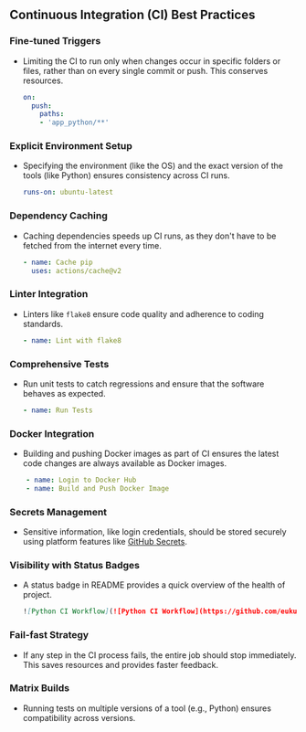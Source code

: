 ## Continuous Integration (CI) Best Practices

### **Fine-tuned Triggers**
- Limiting the CI to run only when changes occur in specific folders or files, rather than on every single commit or push. This conserves resources.
    ```yaml
    on:
      push:
        paths:
        - 'app_python/**'
    ```

### **Explicit Environment Setup**
- Specifying the environment (like the OS) and the exact version of the tools (like Python) ensures consistency across CI runs.
    ```yaml
    runs-on: ubuntu-latest
    ```

### **Dependency Caching**
- Caching dependencies speeds up CI runs, as they don't have to be fetched from the internet every time.
    ```yaml
    - name: Cache pip
      uses: actions/cache@v2
    ```

### **Linter Integration**
- Linters like `flake8` ensure code quality and adherence to coding standards.
    ```yaml
    - name: Lint with flake8
    ```

### **Comprehensive Tests**
- Run unit tests to catch regressions and ensure that the software behaves as expected.
    ```yaml
    - name: Run Tests
    ```
  
### Docker Integration
- Building and pushing Docker images as part of CI ensures the latest code changes are always available as Docker images.
```yaml
    - name: Login to Docker Hub
    - name: Build and Push Docker Image
```
    
### Secrets Management
- Sensitive information, like login credentials, should be stored securely using platform features like [GitHub Secrets](https://docs.github.com/en/actions/reference/encrypted-secrets).

### **Visibility with Status Badges**
- A status badge in README provides a quick overview of the health of project.
    ```markdown
    ![Python CI Workflow](![Python CI Workflow](https://github.com/eukuz/devops-course-labs/workflows/Python%20CI%20Workflow/badge.svg)
    ```

### **Fail-fast Strategy**
- If any step in the CI process fails, the entire job should stop immediately. This saves resources and provides faster feedback.

### **Matrix Builds**
- Running tests on multiple versions of a tool (e.g., Python) ensures compatibility across versions.

